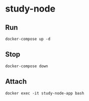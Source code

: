 # study-node
## Run
```
docker-compose up -d
```

## Stop
```
docker-compose down
```

## Attach
```
docker exec -it study-node-app bash
```